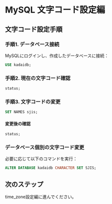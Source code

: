 # MySQL 文字コード設定編

## 文字コード設定手順

### 手順1. データベース接続
MySQLにログインし、作成したデータベースに接続：
```sql
USE kadaidb;
```

### 手順2. 現在の文字コード確認
```sql
status;
```

### 手順3. 文字コードの変更
```sql
SET NAMES sjis;
```

#### 変更後の確認
```sql
status;
```

### データベース個別の文字コード変更
必要に応じて以下のコマンドを実行：
```sql
ALTER DATABASE kadaidb CHARACTER SET SJIS;
```

## 次のステップ
time_zone設定編に進んでください。
